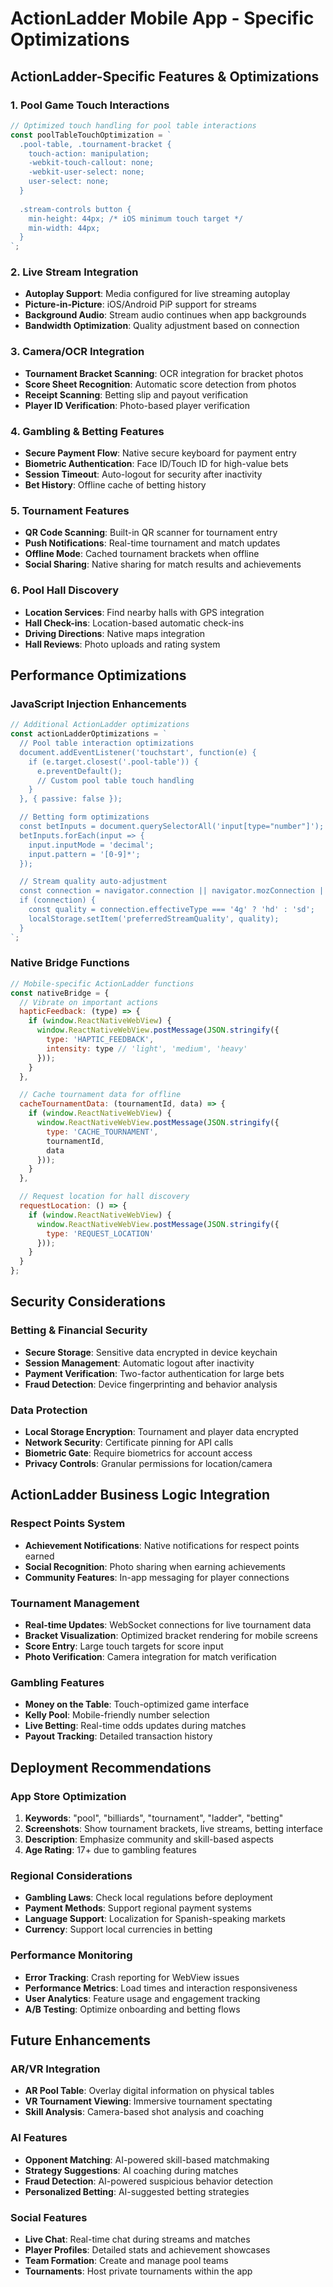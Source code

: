# ActionLadder Mobile App - Specific Optimizations

## ActionLadder-Specific Features & Optimizations

### 1. Pool Game Touch Interactions
```javascript
// Optimized touch handling for pool table interactions
const poolTableTouchOptimization = `
  .pool-table, .tournament-bracket {
    touch-action: manipulation;
    -webkit-touch-callout: none;
    -webkit-user-select: none;
    user-select: none;
  }
  
  .stream-controls button {
    min-height: 44px; /* iOS minimum touch target */
    min-width: 44px;
  }
`;
```

### 2. Live Stream Integration
- **Autoplay Support**: Media configured for live streaming autoplay
- **Picture-in-Picture**: iOS/Android PiP support for streams
- **Background Audio**: Stream audio continues when app backgrounds
- **Bandwidth Optimization**: Quality adjustment based on connection

### 3. Camera/OCR Integration
- **Tournament Bracket Scanning**: OCR integration for bracket photos
- **Score Sheet Recognition**: Automatic score detection from photos
- **Receipt Scanning**: Betting slip and payout verification
- **Player ID Verification**: Photo-based player verification

### 4. Gambling & Betting Features
- **Secure Payment Flow**: Native secure keyboard for payment entry
- **Biometric Authentication**: Face ID/Touch ID for high-value bets
- **Session Timeout**: Auto-logout for security after inactivity
- **Bet History**: Offline cache of betting history

### 5. Tournament Features
- **QR Code Scanning**: Built-in QR scanner for tournament entry
- **Push Notifications**: Real-time tournament and match updates
- **Offline Mode**: Cached tournament brackets when offline
- **Social Sharing**: Native sharing for match results and achievements

### 6. Pool Hall Discovery
- **Location Services**: Find nearby halls with GPS integration
- **Hall Check-ins**: Location-based automatic check-ins
- **Driving Directions**: Native maps integration
- **Hall Reviews**: Photo uploads and rating system

## Performance Optimizations

### JavaScript Injection Enhancements
```javascript
// Additional ActionLadder optimizations
const actionLadderOptimizations = `
  // Pool table interaction optimizations
  document.addEventListener('touchstart', function(e) {
    if (e.target.closest('.pool-table')) {
      e.preventDefault();
      // Custom pool table touch handling
    }
  }, { passive: false });

  // Betting form optimizations
  const betInputs = document.querySelectorAll('input[type="number"]');
  betInputs.forEach(input => {
    input.inputMode = 'decimal';
    input.pattern = '[0-9]*';
  });

  // Stream quality auto-adjustment
  const connection = navigator.connection || navigator.mozConnection || navigator.webkitConnection;
  if (connection) {
    const quality = connection.effectiveType === '4g' ? 'hd' : 'sd';
    localStorage.setItem('preferredStreamQuality', quality);
  }
`;
```

### Native Bridge Functions
```javascript
// Mobile-specific ActionLadder functions
const nativeBridge = {
  // Vibrate on important actions
  hapticFeedback: (type) => {
    if (window.ReactNativeWebView) {
      window.ReactNativeWebView.postMessage(JSON.stringify({
        type: 'HAPTIC_FEEDBACK',
        intensity: type // 'light', 'medium', 'heavy'
      }));
    }
  },

  // Cache tournament data for offline
  cacheTournamentData: (tournamentId, data) => {
    if (window.ReactNativeWebView) {
      window.ReactNativeWebView.postMessage(JSON.stringify({
        type: 'CACHE_TOURNAMENT',
        tournamentId,
        data
      }));
    }
  },

  // Request location for hall discovery
  requestLocation: () => {
    if (window.ReactNativeWebView) {
      window.ReactNativeWebView.postMessage(JSON.stringify({
        type: 'REQUEST_LOCATION'
      }));
    }
  }
};
```

## Security Considerations

### Betting & Financial Security
- **Secure Storage**: Sensitive data encrypted in device keychain
- **Session Management**: Automatic logout after inactivity
- **Payment Verification**: Two-factor authentication for large bets
- **Fraud Detection**: Device fingerprinting and behavior analysis

### Data Protection
- **Local Storage Encryption**: Tournament and player data encrypted
- **Network Security**: Certificate pinning for API calls
- **Biometric Gate**: Require biometrics for account access
- **Privacy Controls**: Granular permissions for location/camera

## ActionLadder Business Logic Integration

### Respect Points System
- **Achievement Notifications**: Native notifications for respect points earned
- **Social Recognition**: Photo sharing when earning achievements
- **Community Features**: In-app messaging for player connections

### Tournament Management
- **Real-time Updates**: WebSocket connections for live tournament data
- **Bracket Visualization**: Optimized bracket rendering for mobile screens
- **Score Entry**: Large touch targets for score input
- **Photo Verification**: Camera integration for match verification

### Gambling Features
- **Money on the Table**: Touch-optimized game interface
- **Kelly Pool**: Mobile-friendly number selection
- **Live Betting**: Real-time odds updates during matches
- **Payout Tracking**: Detailed transaction history

## Deployment Recommendations

### App Store Optimization
1. **Keywords**: "pool", "billiards", "tournament", "ladder", "betting"
2. **Screenshots**: Show tournament brackets, live streams, betting interface
3. **Description**: Emphasize community and skill-based aspects
4. **Age Rating**: 17+ due to gambling features

### Regional Considerations
- **Gambling Laws**: Check local regulations before deployment
- **Payment Methods**: Support regional payment systems
- **Language Support**: Localization for Spanish-speaking markets
- **Currency**: Support local currencies in betting

### Performance Monitoring
- **Error Tracking**: Crash reporting for WebView issues
- **Performance Metrics**: Load times and interaction responsiveness
- **User Analytics**: Feature usage and engagement tracking
- **A/B Testing**: Optimize onboarding and betting flows

## Future Enhancements

### AR/VR Integration
- **AR Pool Table**: Overlay digital information on physical tables
- **VR Tournament Viewing**: Immersive tournament spectating
- **Skill Analysis**: Camera-based shot analysis and coaching

### AI Features
- **Opponent Matching**: AI-powered skill-based matchmaking
- **Strategy Suggestions**: AI coaching during matches
- **Fraud Detection**: AI-powered suspicious behavior detection
- **Personalized Betting**: AI-suggested betting strategies

### Social Features
- **Live Chat**: Real-time chat during streams and matches
- **Player Profiles**: Detailed stats and achievement showcases
- **Team Formation**: Create and manage pool teams
- **Tournaments**: Host private tournaments within the app